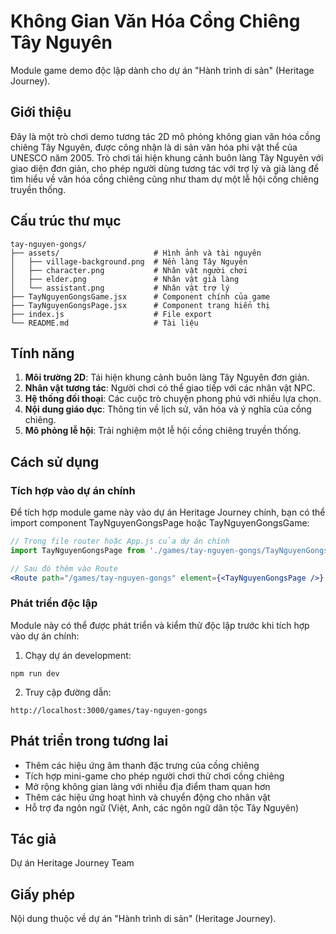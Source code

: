 # Không Gian Văn Hóa Cồng Chiêng Tây Nguyên

Module game demo độc lập dành cho dự án "Hành trình di sản" (Heritage Journey).

## Giới thiệu

Đây là một trò chơi demo tương tác 2D mô phỏng không gian văn hóa cồng chiêng Tây Nguyên, được công nhận là di sản văn hóa phi vật thể của UNESCO năm 2005. Trò chơi tái hiện khung cảnh buôn làng Tây Nguyên với giao diện đơn giản, cho phép người dùng tương tác với trợ lý và già làng để tìm hiểu về văn hóa cồng chiêng cũng như tham dự một lễ hội cồng chiêng truyền thống.

## Cấu trúc thư mục

```
tay-nguyen-gongs/
├── assets/                     # Hình ảnh và tài nguyên
│   ├── village-background.png  # Nền làng Tây Nguyên
│   ├── character.png           # Nhân vật người chơi
│   ├── elder.png               # Nhân vật già làng
│   └── assistant.png           # Nhân vật trợ lý
├── TayNguyenGongsGame.jsx      # Component chính của game
├── TayNguyenGongsPage.jsx      # Component trang hiển thị
├── index.js                    # File export
└── README.md                   # Tài liệu
```

## Tính năng

1. **Môi trường 2D**: Tái hiện khung cảnh buôn làng Tây Nguyên đơn giản.
2. **Nhân vật tương tác**: Người chơi có thể giao tiếp với các nhân vật NPC.
3. **Hệ thống đối thoại**: Các cuộc trò chuyện phong phú với nhiều lựa chọn.
4. **Nội dung giáo dục**: Thông tin về lịch sử, văn hóa và ý nghĩa của cồng chiêng.
5. **Mô phỏng lễ hội**: Trải nghiệm một lễ hội cồng chiêng truyền thống.

## Cách sử dụng

### Tích hợp vào dự án chính

Để tích hợp module game này vào dự án Heritage Journey chính, bạn có thể import component TayNguyenGongsPage hoặc TayNguyenGongsGame:

```jsx
// Trong file router hoặc App.js của dự án chính
import TayNguyenGongsPage from './games/tay-nguyen-gongs/TayNguyenGongsPage';

// Sau đó thêm vào Route
<Route path="/games/tay-nguyen-gongs" element={<TayNguyenGongsPage />} />
```

### Phát triển độc lập

Module này có thể được phát triển và kiểm thử độc lập trước khi tích hợp vào dự án chính:

1. Chạy dự án development:
```
npm run dev
```

2. Truy cập đường dẫn:
```
http://localhost:3000/games/tay-nguyen-gongs
```

## Phát triển trong tương lai

- Thêm các hiệu ứng âm thanh đặc trưng của cồng chiêng
- Tích hợp mini-game cho phép người chơi thử chơi cồng chiêng
- Mở rộng không gian làng với nhiều địa điểm tham quan hơn
- Thêm các hiệu ứng hoạt hình và chuyển động cho nhân vật
- Hỗ trợ đa ngôn ngữ (Việt, Anh, các ngôn ngữ dân tộc Tây Nguyên)

## Tác giả

Dự án Heritage Journey Team

## Giấy phép

Nội dung thuộc về dự án "Hành trình di sản" (Heritage Journey). 